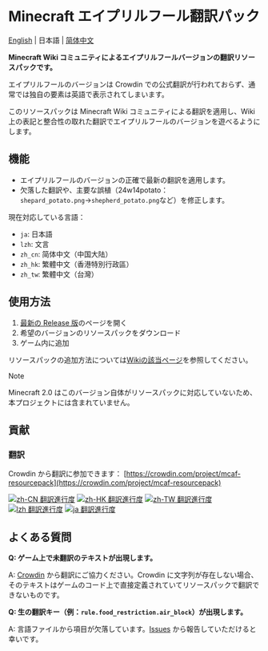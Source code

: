 # Minecraft エイプリルフール翻訳パック

[English](README.md) | 日本語 | [简体中文](README.zh-cn.md)

**Minecraft Wiki コミュニティによるエイプリルフールバージョンの翻訳リソースパックです。**

エイプリルフールのバージョンは Crowdin での公式翻訳が行われておらず、通常では独自の要素は英語で表示されてしまいます。

このリソースパックは Minecraft Wiki コミュニティによる翻訳を適用し、Wiki 上の表記と整合性の取れた翻訳でエイプリルフールのバージョンを遊べるようにします。

## 機能

- エイプリルフールのバージョンの正確で最新の翻訳を適用します。
- 欠落した翻訳や、主要な誤植（24w14potato：`shepard_potato.png`→`shepherd_potato.png`など）を修正します。

現在対応している言語：

- `ja`: 日本語
- `lzh`: 文言
- `zh_cn`: 简体中文（中国大陆）
- `zh_hk`: 繁體中文（香港特別行政區）
- `zh_tw`: 繁體中文（台灣）

## 使用方法

1. [最新の Release 版](https://github.com/mc-wiki/mcaf-resourcepack/releases/latest)のページを開く
2. 希望のバージョンのリソースパックをダウンロード
3. ゲーム内に追加

リソースパックの追加方法については[Wikiの該当ページ](https://ja.minecraft.wiki/w/リソースパック_(Java_Edition)#リソースパックの追加)を参照してください。

> [!NOTE]
> Minecraft 2.0 はこのバージョン自体がリソースパックに対応していないため、本プロジェクトには含まれていません。

## 貢献

### 翻訳

Crowdin から翻訳に参加できます：
[https://crowdin.com/project/mcaf-resourcepack](https://crowdin.com/project/mcaf-resourcepack)

[![zh-CN 翻訳進行度](https://img.shields.io/badge/dynamic/json?color=blue&label=zh-CN&style=flat&logo=crowdin&query=%24.progress.2.data.translationProgress&url=https%3A%2F%2Fbadges.awesome-crowdin.com%2Fstats-15691355-777584-update.json)](https://crowdin.com/project/mcaf-resourcepack)
[![zh-HK 翻訳進行度](https://img.shields.io/badge/dynamic/json?color=blue&label=zh-HK&style=flat&logo=crowdin&query=%24.progress.3.data.translationProgress&url=https%3A%2F%2Fbadges.awesome-crowdin.com%2Fstats-15691355-777584-update.json)](https://crowdin.com/project/mcaf-resourcepack)
[![zh-TW 翻訳進行度](https://img.shields.io/badge/dynamic/json?color=blue&label=zh-TW&style=flat&logo=crowdin&query=%24.progress.4.data.translationProgress&url=https%3A%2F%2Fbadges.awesome-crowdin.com%2Fstats-15691355-777584-update.json)](https://crowdin.com/project/mcaf-resourcepack)
[![lzh 翻訳進行度](https://img.shields.io/badge/dynamic/json?color=blue&label=lzh&style=flat&logo=crowdin&query=%24.progress.1.data.translationProgress&url=https%3A%2F%2Fbadges.awesome-crowdin.com%2Fstats-15691355-777584-update.json)](https://crowdin.com/project/mcaf-resourcepack)
[![ja 翻訳進行度](https://img.shields.io/badge/dynamic/json?color=blue&label=ja&style=flat&logo=crowdin&query=%24.progress.0.data.translationProgress&url=https%3A%2F%2Fbadges.awesome-crowdin.com%2Fstats-15691355-777584-update.json)](https://crowdin.com/project/mcaf-resourcepack)

## よくある質問

**Q: ゲーム上で未翻訳のテキストが出現します。**

A: [Crowdin](#翻訳) から翻訳にご協力ください。Crowdin に文字列が存在しない場合、そのテキストはゲームのコード上で直接定義されていてリソースパックで翻訳できないものです。

**Q: 生の翻訳キー（例：`rule.food_restriction.air_block`）が出現します。**

A: 言語ファイルから項目が欠落しています。[Issues](https://github.com/mc-wiki/mcaf-resourcepack/issues) から報告していただけると幸いです。
